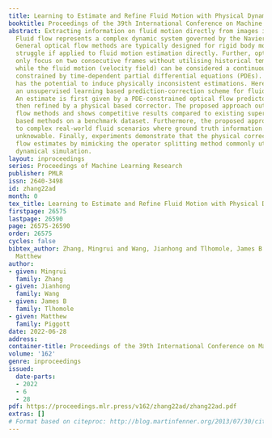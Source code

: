 ```yaml
---
title: Learning to Estimate and Refine Fluid Motion with Physical Dynamics
booktitle: Proceedings of the 39th International Conference on Machine Learning
abstract: Extracting information on fluid motion directly from images is challenging.
  Fluid flow represents a complex dynamic system governed by the Navier-Stokes equations.
  General optical flow methods are typically designed for rigid body motion, and thus
  struggle if applied to fluid motion estimation directly. Further, optical flow methods
  only focus on two consecutive frames without utilising historical temporal information,
  while the fluid motion (velocity field) can be considered a continuous trajectory
  constrained by time-dependent partial differential equations (PDEs). This discrepancy
  has the potential to induce physically inconsistent estimations. Here we propose
  an unsupervised learning based prediction-correction scheme for fluid flow estimation.
  An estimate is first given by a PDE-constrained optical flow predictor, which is
  then refined by a physical based corrector. The proposed approach outperforms optical
  flow methods and shows competitive results compared to existing supervised learning
  based methods on a benchmark dataset. Furthermore, the proposed approach can generalize
  to complex real-world fluid scenarios where ground truth information is effectively
  unknowable. Finally, experiments demonstrate that the physical corrector can refine
  flow estimates by mimicking the operator splitting method commonly utilised in fluid
  dynamical simulation.
layout: inproceedings
series: Proceedings of Machine Learning Research
publisher: PMLR
issn: 2640-3498
id: zhang22ad
month: 0
tex_title: Learning to Estimate and Refine Fluid Motion with Physical Dynamics
firstpage: 26575
lastpage: 26590
page: 26575-26590
order: 26575
cycles: false
bibtex_author: Zhang, Mingrui and Wang, Jianhong and Tlhomole, James B and Piggott,
  Matthew
author:
- given: Mingrui
  family: Zhang
- given: Jianhong
  family: Wang
- given: James B
  family: Tlhomole
- given: Matthew
  family: Piggott
date: 2022-06-28
address:
container-title: Proceedings of the 39th International Conference on Machine Learning
volume: '162'
genre: inproceedings
issued:
  date-parts:
  - 2022
  - 6
  - 28
pdf: https://proceedings.mlr.press/v162/zhang22ad/zhang22ad.pdf
extras: []
# Format based on citeproc: http://blog.martinfenner.org/2013/07/30/citeproc-yaml-for-bibliographies/
---
```

